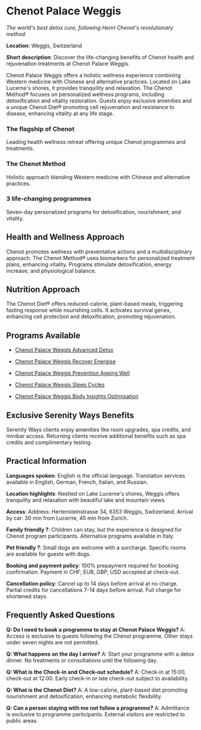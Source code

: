 # Chenot Palace Weggis

*The world's best detox cure, following Henri Chenot's revolutionary method.*

**Location**: Weggis, Switzerland

**Short description**: Discover the life-changing benefits of Chenot health and rejuvenation treatments at Chenot Palace Weggis.

Chenot Palace Weggis offers a holistic wellness experience combining Western medicine with Chinese and alternative practices. Located on Lake Lucerne's shores, it provides tranquility and relaxation. The Chenot Method® focuses on personalized wellness programs, including detoxification and vitality restoration. Guests enjoy exclusive amenities and a unique Chenot Diet® promoting cell rejuvenation and resistance to disease, enhancing vitality at any life stage.


### The flagship of Chenot
Leading health wellness retreat offering unique Chenot programmes and treatments.


### The Chenot Method
Holistic approach blending Western medicine with Chinese and alternative practices.


### 3 life-changing programmes
Seven-day personalized programs for detoxification, nourishment, and vitality.



## Health and Wellness Approach
Chenot promotes wellness with preventative actions and a multidisciplinary approach. The Chenot Method® uses biomarkers for personalized treatment plans, enhancing vitality. Programs stimulate detoxification, energy increase, and physiological balance.


## Nutrition Approach
The Chenot Diet® offers reduced-calorie, plant-based meals, triggering fasting response while nourishing cells. It activates survival genes, enhancing cell protection and detoxification, promoting rejuvenation.


## Programs Available

- [Chenot Palace Weggis Advanced Detox](/products/chenot-palace-weggis-advanced-detox)

- [Chenot Palace Weggis Recover Energise](/products/chenot-palace-weggis-recover-energise)

- [Chenot Palace Weggis Prevention Ageing Well](/products/chenot-palace-weggis-prevention-ageing-well)

- [Chenot Palace Weggis Sleep Cycles](/products/chenot-palace-weggis-sleep-cycles)

- [Chenot Palace Weggis Body Insights Optimisation](/products/chenot-palace-weggis-body-insights-optimisation)


## Exclusive Serenity Ways Benefits

Serenity Ways clients enjoy amenities like room upgrades, spa credits, and minibar access. Returning clients receive additional benefits such as spa credits and complimentary testing.


## Practical Information

**Languages spoken**: English is the official language. Translation services available in English, German, French, Italian, and Russian.

**Location highlights**: Nestled on Lake Lucerne's shores, Weggis offers tranquility and relaxation with beautiful lake and mountain views.

**Access**: Address: Hertensteinstrasse 34, 6353 Weggis, Switzerland. Arrival by car: 30 min from Lucerne, 45 min from Zurich.

**Family friendly ?**: Children can stay, but the experience is designed for Chenot program participants. Alternative programs available in Italy.

**Pet friendly ?**: Small dogs are welcome with a surcharge. Specific rooms are available for guests with dogs.

**Booking and payment policy**: 100% prepayment required for booking confirmation. Payment in CHF; EUR, GBP, USD accepted at check-out.

**Cancellation policy**: Cancel up to 14 days before arrival at no charge. Partial credits for cancellations 7-14 days before arrival. Full charge for shortened stays.


## Frequently Asked Questions


**Q: Do I need to book a programme to stay at Chenot Palace Weggis?**
A: Access is exclusive to guests following the Chenot programme. Other stays under seven nights are not permitted.


**Q: What happens on the day I arrive?**
A: Start your programme with a detox dinner. No treatments or consultations until the following day.


**Q: What is the Check-in and Check-out schedule?**
A: Check-in at 15:00, check-out at 12:00. Early check-in or late check-out subject to availability.


**Q: What is the Chenot Diet?**
A: A low-calorie, plant-based diet promoting nourishment and detoxification, enhancing metabolic flexibility.


**Q: Can a person staying with me not follow a programme?**
A: Admittance is exclusive to programme participants. External visitors are restricted to public areas.